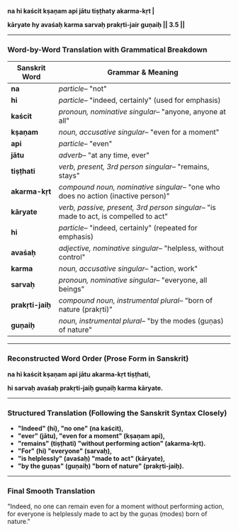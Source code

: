 **na hi kaścit kṣaṇam api jātu tiṣṭhaty akarma-kṛt |**

**kāryate hy avaśaḥ karma sarvaḥ prakṛti-jair guṇaiḥ || 3.5 ||**

---

### **Word-by-Word Translation with Grammatical Breakdown**

| **Sanskrit Word**  | **Grammar & Meaning**                                                             |
| ------------------------ | --------------------------------------------------------------------------------------- |
| **na**             | *particle*– "not"                                                                    |
| **hi**             | *particle*– "indeed, certainly" (used for emphasis)                                  |
| **kaścit**        | *pronoun, nominative singular*– "anyone, anyone at all"                              |
| **kṣaṇam**       | *noun, accusative singular*– "even for a moment"                                     |
| **api**            | *particle*– "even"                                                                   |
| **jātu**          | *adverb*– "at any time, ever"                                                        |
| **tiṣṭhati**     | *verb, present, 3rd person singular*– "remains, stays"                               |
| **akarma-kṛt**    | *compound noun, nominative singular*– "one who does no action (inactive person)"     |
| **kāryate**       | *verb, passive, present, 3rd person singular*– "is made to act, is compelled to act" |
| **hi**             | *particle*– "indeed, certainly" (repeated for emphasis)                              |
| **avaśaḥ**       | *adjective, nominative singular*– "helpless, without control"                        |
| **karma**          | *noun, accusative singular*– "action, work"                                          |
| **sarvaḥ**        | *pronoun, nominative singular*– "everyone, all beings"                               |
| **prakṛti-jaiḥ** | *compound noun, instrumental plural*– "born of nature (prakṛti)"                    |
| **guṇaiḥ**       | *noun, instrumental plural*– "by the modes (guṇas) of nature"                       |

---

### **Reconstructed Word Order (Prose Form in Sanskrit)**

**na hi kaścit kṣaṇam api jātu akarma-kṛt tiṣṭhati,**

**hi sarvaḥ avaśaḥ prakṛti-jaiḥ guṇaiḥ karma kāryate.**

---

### **Structured Translation (Following the Sanskrit Syntax Closely)**

* **"Indeed" (hi), "no one" (na kaścit),**
* **"ever" (jātu), "even for a moment" (kṣaṇam api),**
* **"remains" (tiṣṭhati) "without performing action" (akarma-kṛt).**
* **"For" (hi) "everyone" (sarvaḥ),**
* **"is helplessly" (avaśaḥ) "made to act" (kāryate),**
* **"by the guṇas" (guṇaiḥ) "born of nature" (prakṛti-jaiḥ).**

---

### **Final Smooth Translation**

"Indeed, no one can remain even for a moment without performing action, for everyone is helplessly made to act by the guṇas (modes) born of nature."
